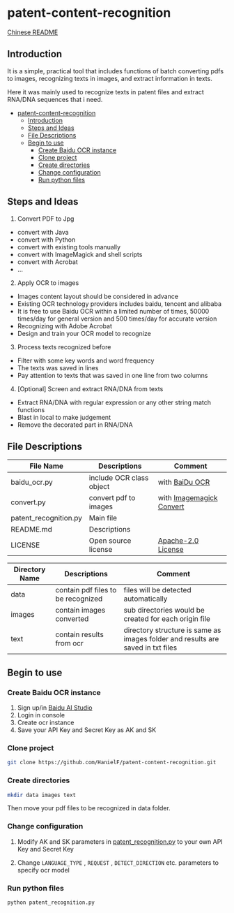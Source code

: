 # patent-content-recognition

[Chinese README](README_ZH.md)

## Introduction

It is a simple, practical tool that includes functions of batch converting pdfs to images, recognizing texts in images, and extract information in texts.

Here it was mainly used to recognize texts in patent files and extract RNA/DNA sequences that i need.

<!-- TOC -->

- [patent-content-recognition](#patent-content-recognition)
  - [Introduction](#introduction)
  - [Steps and Ideas](#steps-and-ideas)
  - [File Descriptions](#file-descriptions)
  - [Begin to use](#begin-to-use)
    - [Create Baidu OCR instance](#create-baidu-ocr-instance)
    - [Clone project](#clone-project)
    - [Create directories](#create-directories)
    - [Change configuration](#change-configuration)
    - [Run python files](#run-python-files)

<!-- /TOC -->

## Steps and Ideas

1. Convert PDF to Jpg

- convert with Java
- convert with Python
- convert with existing tools manually
- convert with ImageMagick and shell scripts
- convert with Acrobat
- ...

2. Apply OCR to images

- Images content layout should be considered in advance
- Existing OCR technology providers includes baidu, tencent and alibaba
- It is free to use Baidu OCR within a limited number of times, 50000 times/day for general version and 500 times/day for accurate version
- Recognizing with Adobe Acrobat
- Design and train your OCR model to recognize

3. Process texts recognized before

- Filter with some key words and word frequency
- The texts was saved in lines
- Pay attention to texts that was saved in one line from two columns

4. [Optional] Screen and extract RNA/DNA from texts

- Extract RNA/DNA with regular expression or any other string match functions
- Blast in local to make judgement
- Remove the decorated part in RNA/DNA

## File Descriptions

| File Name             | Descriptions             | Comment                                                                                         |
| --------------------- | ------------------------ | ----------------------------------------------------------------------------------------------- |
| baidu_ocr.py          | include OCR class object | with [BaiDu OCR](https://ai.baidu.com/tech/ocr/general)                                          |
| convert.py            | convert pdf to images    | with [Imagemagick Convert](https://github.com/ImageMagick/ImageMagick)                          |
| patent_recognition.py | Main file                |                                                                                                 |
| README.md             | Descriptions             |                                                                                                 |
| LICENSE               | Open source license      | [Apache-2.0 License](https://github.com/HanielF/patent-content-recognition/blob/master/LICENSE) |

| Directory Name | Descriptions                       | Comment                                                                         |
| -------------- | ---------------------------------- | ------------------------------------------------------------------------------- |
| data           | contain pdf files to be recognized | files will be detected automatically                                            |
| images         | contain images converted           | sub directories would be created for each origin file                           |
| text           | contain results from ocr           | directory structure is same as images folder and results are saved in txt files |

## Begin to use

### Create Baidu OCR instance

1. Sign up/in [Baidu AI Studio](https://ai.baidu.com/)
2. Login in console
3. Create ocr instance
4. Save your API Key and Secret Key as AK and SK

### Clone project

```bash
git clone https://github.com/HanielF/patent-content-recognition.git
```

### Create directories

```bash
mkdir data images text
```

Then move your pdf files to be recognized in data folder.

### Change configuration

1. Modify AK and SK parameters in [patent_recognition.py](patent_recognition.py) to your own API Key and Secret Key

2. Change `LANGUAGE_TYPE` , `REQUEST` , `DETECT_DIRECTION` etc. parameters to specify ocr model

### Run python files

```bash
python patent_recognition.py
```
